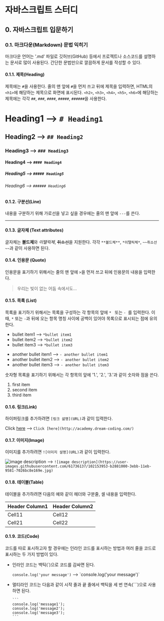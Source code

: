 # 자바스크립트 스터디
## 0. 자바스크립트 입문하기
### 0.1. 마크다운(Markdown) 문법 익히기
마크다운 언어는 '.md' 파일로 깃허브(GitHub) 등에서 프로젝트나 소스코드를 설명하는 문서로 많이 사용된다.
간단한 문법만으로 깔끔하게 문서를 작성할 수 있다.
#### 0.1.1. 제목(Heading)
제목에는 `#`을 사용한다. 줄의 맨 앞에 `#`을 먼저 쓰고 뒤에 제목을 입력하면, HTML의 `<h1>`에 해당하는 제목으로 화면에 표시된다. `<h2>`, `<h3>`, `<h4>`, `<h5>`, `<h6>`에 해당하는 제목에는 각각 `##`, `###`, `####`, `#####`, `######`을 사용한다.
  # Heading1 --> `# Heading1`
  ## Heading2 --> `## Heading2`
  ### Heading3 --> `### Heading3`
  #### Heading4 --> `#### Heading4`
  ##### Heading5 --> `##### Heading5`
  ###### Heading6 --> `###### Heading6`
#### 0.1.2. 구분선(Line)
내용을 구분하기 위해 가로선을 넣고 싶을 경우에는 줄의 맨 앞에 `---`를 쓴다.

  ---
  
#### 0.1.3. 글자체 (Text attributes)
글자체는 **볼드체**와 *이탤릭체*, ~~취소선~~을 지원한다. 각각 `**볼드체**`, `*이탤릭체*`, `~~취소선~~`과 같이 사용하면 된다.
#### 0.1.4. 인용문 (Quote)
인용문을 표기하기 위해서는 줄의 맨 앞에 `>`을 먼저 쓰고 뒤에 인용문의 내용을 입력한다.
  > 우리는 빛이 없는 어둠 속에서도...

#### 0.1.5. 목록 (List)
목록을 표기하기 위해서는 목록을 구성하는 각 항목의 앞에 `* ` 또는 `- `를 입력한다. 이 때, `*` 또는 `-`과 뒤에 오는 항목 명칭 사이에 공백이 있어야 목록으로 표시되는 점에 유의한다.

  * bullet item1 --> `*bullet item1`
  * bullet item2 --> `*bullet item2`
  * bullet item3 --> `*bullet item3`
  
  - another bullet item1 --> `- another bullet item1`
  - another bullet item2 --> `- another bullet item2`
  - another bullet item3 --> `- another bullet item3`

숫자형 목록을 표기하기 위해서는 각 항목의 앞에 '1.', '2.', '3.'과 같이 숫자와 점을 쓴다.
  1. first item
  2. second item
  3. third item

#### 0.1.6. 링크(Link)
하이퍼링크를 추가하려면 `[링크 섦명](URL)`과 같이 입력한다.

  Click [here](http://academy.dream-coding.com/) --> `Click [here](http://academy.dream-coding.com/)`

#### 0.1.7. 이미지(Image)
이미지를 추가하려면 `![이미지 설명](URL)`과 같이 입력한다.

  ![image description](https://user-images.githubusercontent.com/61736137/102153953-b2881000-3ebb-11eb-9581-7026bc8e169e.jpg) --> `![image description](https://user-images.githubusercontent.com/61736137/102153953-b2881000-3ebb-11eb-9581-7026bc8e169e.jpg)`

#### 0.1.8. 테이블(Table)
테이블을 추가하려면 다음의 예와 같이 헤더와 구분줄, 셀 내용을 입력한다.

|Header Column1|Header Column2|
|--|--|
|Cell11|Cell12|
|Cell21|Cell22|

#### 0.1.9. 코드(Code)
코드를 따로 표시하고자 할 경우에는 인라인 코드를 표시하는 방법과 여러 줄을 코드로 표시하는 두 가지 방법이 있다.
  * 인라인 코드는 백틱(\`)으로 코드를 감싸면 된다.

    `console.log('your message')` 
    --> \`console.log('your message')\`
    
  * 멀티라인 코드는 다음과 같이 시작 줄과 끝 줄에서 백틱을 세 번 연속(```)으로 사용하면 된다.

    ````
    ```
    console.log('message1');
    console.log('message2');
    console.log('message3');
    ```
    ````


